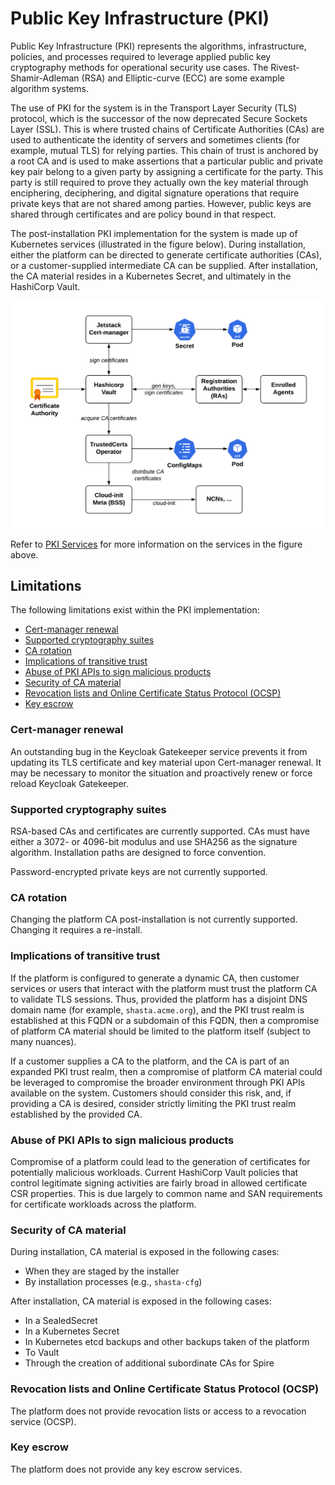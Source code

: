 # Public Key Infrastructure \(PKI\)

Public Key Infrastructure \(PKI\) represents the algorithms, infrastructure, policies, and processes required to leverage
applied public key cryptography methods for operational security use cases. The Rivest-Shamir-Adleman \(RSA\) and
Elliptic-curve \(ECC\) are some example algorithm systems.

The use of PKI for the system is in the Transport Layer Security \(TLS\) protocol, which is the successor of the now deprecated
Secure Sockets Layer \(SSL\). This is where trusted chains of Certificate Authorities \(CAs\) are used to authenticate the identity
of servers and sometimes clients \(for example, mutual TLS\) for relying parties. This chain of trust is anchored by a root CA and
is used to make assertions that a particular public and private key pair belong to a given party by assigning a certificate for the
party. This party is still required to prove they actually own the key material through enciphering, deciphering, and digital
signature operations that require private keys that are not shared among parties. However, public keys are shared through
certificates and are policy bound in that respect.

The post-installation PKI implementation for the system is made up of Kubernetes services \(illustrated in the
figure below\). During installation, either the platform can be directed to generate certificate authorities \(CAs\), or a
customer-supplied intermediate CA can be supplied. After installation, the CA material resides in a Kubernetes Secret, and
ultimately in the HashiCorp Vault.

![Public Key Infrastructure](../../img/operations/PKI_Infrastructure.png)

Refer to [PKI Services](PKI_Services.md) for more information on the services in the figure above.

## Limitations

The following limitations exist within the PKI implementation:

- [Cert-manager renewal](#cert-manager-renewal)
- [Supported cryptography suites](#supported-cryptography-suites)
- [CA rotation](#ca-rotation)
- [Implications of transitive trust](#implications-of-transitive-trust)
- [Abuse of PKI APIs to sign malicious products](#abuse-of-pki-apis-to-sign-malicious-products)
- [Security of CA material](#security-of-ca-material)
- [Revocation lists and Online Certificate Status Protocol (OCSP)](#revocation-lists-and-online-certificate-status-protocol-ocsp)
- [Key escrow](#key-escrow)

### Cert-manager renewal

An outstanding bug in the Keycloak Gatekeeper service prevents it from updating its TLS certificate and key material upon
Cert-manager renewal. It may be necessary to monitor the situation and proactively renew or force reload Keycloak Gatekeeper.

### Supported cryptography suites

RSA-based CAs and certificates are currently supported. CAs must have either a 3072- or 4096-bit modulus and use SHA256 as the
signature algorithm. Installation paths are designed to force convention.

Password-encrypted private keys are not currently supported.

### CA rotation

Changing the platform CA post-installation is not currently supported. Changing it requires a re-install.

### Implications of transitive trust

If the platform is configured to generate a dynamic CA, then customer services or users that interact with the platform must
trust the platform CA to validate TLS sessions. Thus, provided the platform has a disjoint DNS domain name \(for example,
`shasta.acme.org`\), and the PKI trust realm is established at this FQDN or a subdomain of this FQDN, then a compromise of
platform CA material should be limited to the platform itself \(subject to many nuances\).

If a customer supplies a CA to the platform, and the CA is part of an expanded PKI trust realm, then a compromise of platform
CA material could be leveraged to compromise the broader environment through PKI APIs available on the system. Customers should
consider this risk, and, if providing a CA is desired, consider strictly limiting the PKI trust realm established by the provided CA.

### Abuse of PKI APIs to sign malicious products

Compromise of a platform could lead to the generation of certificates for potentially malicious workloads.
Current HashiCorp Vault policies that control legitimate signing activities are fairly broad in allowed certificate CSR
properties. This is due largely to common name and SAN requirements for certificate workloads across the platform.

### Security of CA material

During installation, CA material is exposed in the following cases:

- When they are staged by the installer
- By installation processes \(e.g., `shasta-cfg`\)

After installation, CA material is exposed in the following cases:

- In a SealedSecret
- In a Kubernetes Secret
- In Kubernetes etcd backups and other backups taken of the platform
- To Vault
- Through the creation of additional subordinate CAs for Spire

### Revocation lists and Online Certificate Status Protocol (OCSP)

The platform does not provide revocation lists or access to a revocation service \(OCSP\).

### Key escrow

The platform does not provide any key escrow services.

